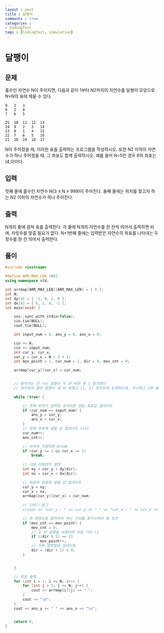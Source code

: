 ```yaml
---
layout : post
title : 달팽이
comments : true
categories : 
- CodingTest
tags : [CodingTest, simulation]
---
```


# 달팽이


## 문제
홀수인 자연수 N이 주어지면, 다음과 같이 1부터 N2까지의 자연수를 달팽이 모양으로 N×N의 표에 채울 수 있다.

```
9	2	3
8	1	4
7	6	5
```
```
25	10	11	12	13
24	9	2	3	14
23	8	1	4	15
22	7	6	5	16
21	20	19	18	17
```
N이 주어졌을 때, 이러한 표를 출력하는 프로그램을 작성하시오. 또한 N2 이하의 자연수가 하나 주어졌을 때, 그 좌표도 함께 출력하시오. 예를 들어 N=5인 경우 6의 좌표는 (4,3)이다.

## 입력
첫째 줄에 홀수인 자연수 N(3 ≤ N ≤ 999)이 주어진다. 둘째 줄에는 위치를 찾고자 하는 N2 이하의 자연수가 하나 주어진다.

## 출력
N개의 줄에 걸쳐 표를 출력한다. 각 줄에 N개의 자연수를 한 칸씩 띄어서 출력하면 되며, 자릿수를 맞출 필요가 없다. N+1번째 줄에는 입력받은 자연수의 좌표를 나타내는 두 정수를 한 칸 띄어서 출력한다.
## 풀이

```cpp
#include <iostream>

#define ARR_MAX_LEN 1001
using namespace std;

int arrmap[ARR_MAX_LEN][ARR_MAX_LEN] = { 0 };
int N;
int dy[4] = { -1, 0, 1, 0 };
int dx[4] = { 0, 1, 0, -1 };
int main(void) {

    ios::sync_with_stdio(false);
    cin.tie(NULL);
    cout.tie(NULL);

    int input_num = 0, ans_y = 0, ans_x = 0;

    cin >> N;
    cin >> input_num;
    int cur_y, cur_x;
    cur_y = cur_x = N / 2 + 1;
    int mov_point = 1, cur_num = 1, dir = 0, mov_cnt = 0;

    arrmap[cur_y][cur_x] = cur_num;

    
    // 움직이는 칸 수는 방향이 두 번 바뀐 후 1 증가한다
    // 마지막의 경우 방향이 세 번 바뀌고 (1, 1) 포인트에 도착하는데, 무시하고 2번 움직이고 칸 수를 1 증가시키더라도 현재 좌표가 (1, 1) 이면 break 하는 코드가 있어 문제가 없음

    while (true) {

        // 현재 위치가 입력한 숫자이면 정답 좌표값 업데이트 
        if (cur_num == input_num) {
            ans_y = cur_y;
            ans_x = cur_x;
        }
        // 현재 좌표에 넣을 값 업데이트 (+1)
        cur_num++;
        mov_cnt++;

        // 마지막 지점이면 break
        if (cur_y == 1 && cur_x == 1)
            break;
        
        // 다음 이동위치 결정 
        int ny = cur_y + dy[dir];
        int nx = cur_x + dx[dir];

        // 좌표와 좌표에 넣을 값 업데이트
        cur_y = ny;
        cur_x = nx;
        arrmap[cur_y][cur_x] = cur_num;
        
        // 디버그 로그
        //cout << "cur_y : " << cur_y << " " << "cur_x : " << cur_x << " " << "cur_num : " << cur_num << "\n";

        // 한 방향으로 움직여야 하는 거리를 증가시켜야 할 조건
        if (mov_cnt == mov_point) {            
            mov_cnt = 0;
            // 두 번 방향을 바꿨다면 이동 거리 +1 
            if ((dir % 2) == 1)
                mov_point++;
            // 이후 방향정보 업데이트
            dir = (dir + 1) % 4;
        }


    }

    // 정답 출력
    for (int i = 1; i <= N; i++) {
        for (int j = 1; j <= N; j++) {
            cout << arrmap[i][j] << " ";
        }
        cout << "\n";
    }
    cout << ans_y << " " << ans_x << "\n";


    return 0;
}
```


